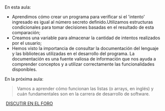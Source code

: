 En esta aula:

- Aprendimos cómo crear un programa para verificar si el 'intento' ingresado es igual al número secreto definido.Utilizamos estructuras condicionales para tomar decisiones basadas en el resultado de esta comparación;
- Creamos una variable para almacenar la cantidad de intentos realizados por el usuario;
- Hemos visto la importancia de consultar la documentación del lenguaje y las bibliotecas utilizadas en el desarrollo del programa. La documentación es una fuente valiosa de información que nos ayuda a comprender conceptos y a utilizar correctamente las funcionalidades disponibles.

En la próxima aula:

> Vamos a aprender cómo funcionan las listas (o arrays, en inglés) y cuán fundamentales son en la carrera de desarrollo de software.

 [DISCUTIR EN EL FORO](https://app.aluracursos.com/forum/curso-logica-programacion-explorar-funciones-listas/exercicio-lo-que-aprendimos/86089/novo)